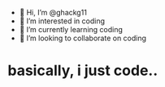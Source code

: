 - 👋 Hi, I’m @ghackg11
- 👀 I’m interested in coding
- 🌱 I’m currently learning coding
- 💞️ I’m looking to collaborate on coding
# basically, i just code..

<!---
ghackg11/ghackg11 is a ✨ special ✨ repository because its `README.md` (this file) appears on your GitHub profile.
You can click the Preview link to take a look at your changes.
--->
